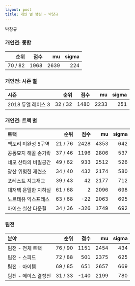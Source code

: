 ```yaml
---
layout: post
title: 개인 별 랭킹 - 박창규
---
```


박창규

### 개인전: 종합

| 순위 | 점수 | mu | sigma |
|---:|---:|---:|---:|
| 70 / 82 | 1968 | 2639 | 224 |

### 개인전: 시즌 별

| 시즌 | 순위 | 점수 | mu | sigma |
|:---|---:|---:|---:|---:|
| 2018 듀얼 레이스 3 | 32 / 32 | 1480 | 2233 | 251 |

### 개인전: 트랙 별

| 트랙 | 순위 | 점수 | mu | sigma |
|:---|---:|---:|---:|---:|
| 팩토리 미완성 5구역 | 21 / 76 | 2428 | 4353 | 642 |
| 공동묘지 해골 손가락 | 37 / 46 | 1196 | 2806 | 537 |
| 네모 산타의 비밀공간 | 49 / 62 | 933 | 2512 | 526 |
| 광산 위험한 제련소 | 34 / 40 | 432 | 2174 | 580 |
| 포레스트 지그재그 | 39 / 43 | 42 | 2177 | 712 |
| 대저택 은밀한 지하실 | 61 / 68 | 2 | 2096 | 698 |
| 노르테유 익스프레스 | 63 / 68 | -22 | 2063 | 695 |
| 아이스 설산 다운힐 | 34 / 36 | -326 | 1749 | 692 |

### 팀전

| 분야 | 순위 | 점수 | mu | sigma |
|:---|---:|---:|---:|---:|
| 팀전 - 전체 트랙 | 76 / 90 | 1151 | 2454 | 434 |
| 팀전 - 스피드 | 72 / 88 | 501 | 2375 | 625 |
| 팀전 - 아이템 | 69 / 85 | 651 | 2657 | 669 |
| 팀전 - 에이스 결정전 | 31 / 33 | -140 | 2199 | 780 |
